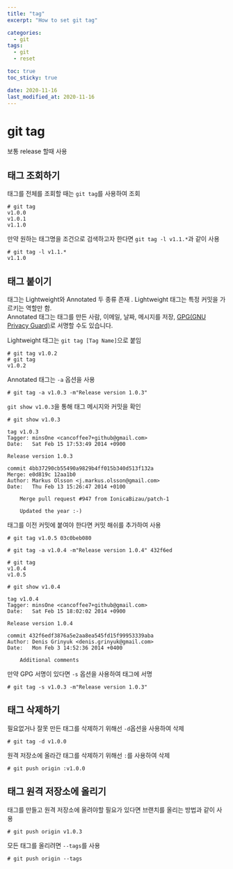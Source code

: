 ```yaml
---
title: "tag"
excerpt: "How to set git tag"

categories:
  - git
tags:
  - git
  - reset

toc: true
toc_sticky: true

date: 2020-11-16
last_modified_at: 2020-11-16
---
```


# git tag
보통 release 할때 사용


## 태그 조회하기

태그를 전체를 조회할 때는 `git tag`를 사용하여 조회
```
# git tag
v1.0.0
v1.0.1
v1.1.0
```

만약 원하는 태그명을 조건으로 검색하고자 한다면 `git tag -l v1.1.*`과 같이 사용
```
# git tag -l v1.1.*
v1.1.0
```

## 태그 붙이기
태그는 Lightweight와 Annotated 두 종류 존재 . Lightweight 태그는 특정 커밋을 가르키는 역할만 함.  
Annotated 태그는 태그를 만든 사람, 이메일, 날짜, 메시지를 저장,  [GPG(GNU Privacy Guard)](http://ko.wikipedia.org/wiki/GNU_프라이버시_가드)로 서명할 수도 있습니다.

Lightweight 태그는 `git tag [Tag Name]`으로 붙임
```
# git tag v1.0.2
# git tag
v1.0.2
```

Annotated 태그는 `-a` 옵션을 사용
```
# git tag -a v1.0.3 -m"Release version 1.0.3"
```

`git show v1.0.3`을 통해 태그 메시지와 커밋을 확인
```
# git show v1.0.3

tag v1.0.3
Tagger: minsOne <cancoffee7+github@gmail.com>
Date:   Sat Feb 15 17:53:49 2014 +0900

Release version 1.0.3

commit 4bb37290cb55490a9829b4ff015b340d513f132a
Merge: e0d819c 12aa1b0
Author: Markus Olsson <j.markus.olsson@gmail.com>
Date:   Thu Feb 13 15:26:47 2014 +0100

    Merge pull request #947 from IonicaBizau/patch-1
    
    Updated the year :-)
```

태그를 이전 커밋에 붙여야 한다면 커밋 해쉬를 추가하여 사용
```
# git tag v1.0.5 03c0beb080

# git tag -a v1.0.4 -m"Release version 1.0.4" 432f6ed

# git tag
v1.0.4
v1.0.5

# git show v1.0.4

tag v1.0.4
Tagger: minsOne <cancoffee7+github@gmail.com>
Date:   Sat Feb 15 18:02:02 2014 +0900

Release version 1.0.4

commit 432f6edf3876a5e2aa8ea545fd15f99953339aba
Author: Denis Grinyuk <denis.grinyuk@gmail.com>
Date:   Mon Feb 3 14:52:36 2014 +0400

    Additional comments
```

만약 GPG 서명이 있다면 `-s` 옵션을 사용하여 태그에 서명
```
# git tag -s v1.0.3 -m"Release version 1.0.3"
```

## 태그 삭제하기

필요없거나 잘못 만든 태그를 삭제하기 위해선 `-d`옵션을 사용하여 삭제
```
# git tag -d v1.0.0
```

원격 저장소에 올라간 태그를 삭제하기 위해선 `:`를 사용하여 삭제
```
# git push origin :v1.0.0
```


## 태그 원격 저장소에 올리기

태그를 만들고 원격 저장소에 올려야할 필요가 있다면 브랜치를 올리는 방법과 같이 사용
```
# git push origin v1.0.3
```

모든 태그를 올리려면 `--tags`를 사용
```
# git push origin --tags
```

